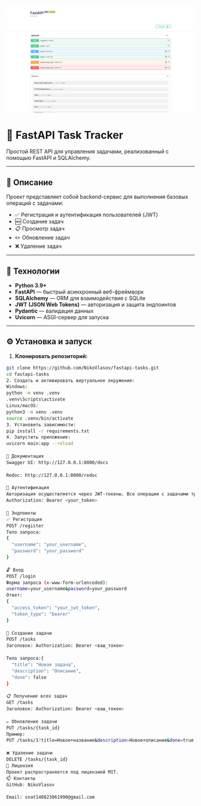 <p align="center">
  <img src="preview.png" width="700" alt="FastAPI Task Tracker Preview"/>
</p>

# 📝 FastAPI Task Tracker

Простой REST API для управления задачами, реализованный с помощью FastAPI и SQLAlchemy.

---

## 📌 Описание

Проект представляет собой backend-сервис для выполнения базовых операций с задачами:

- ✅ Регистрация и аутентификация пользователей (JWT)
- 🆕 Создание задач
- 📋 Просмотр задач
- ✏️ Обновление задач
- ❌ Удаление задач

---

## 🚀 Технологии

- **Python 3.9+**
- **FastAPI** — быстрый асинхронный веб-фреймворк
- **SQLAlchemy** — ORM для взаимодействия с SQLite
- **JWT (JSON Web Tokens)** — авторизация и защита эндпоинтов
- **Pydantic** — валидация данных
- **Uvicorn** — ASGI-сервер для запуска

---

## ⚙️ Установка и запуск

1. **Клонировать репозиторий:**

```bash
git clone https://github.com/NikoVlasov/fastapi-tasks.git
cd fastapi-tasks
2. Создать и активировать виртуальное окружение:
Windows:
python -m venv .venv
.venv\Scripts\activate
Linux/macOS:
python3 -m venv .venv
source .venv/bin/activate
3. Установить зависимости:
pip install -r requirements.txt
4. Запустить приложение:
uvicorn main:app --reload

🔗 Документация
Swagger UI: http://127.0.0.1:8000/docs

Redoc: http://127.0.0.1:8000/redoc

🔐 Аутентификация
Авторизация осуществляется через JWT-токены. Все операции с задачами требуют заголовка:
Authorization: Bearer <your_token>

📮 Эндпоинты
✅ Регистрация
POST /register
Тело запроса:
{
  "username": "your_username",
  "password": "your_password"
}

🔓 Вход
POST /login
Форма запроса (x-www-form-urlencoded):
username=your_username&password=your_password
Ответ:
{
  "access_token": "your_jwt_token",
  "token_type": "bearer"
}

📌 Создание задачи
POST /tasks
Заголовок: Authorization: Bearer <ваш_токен>

Тело запроса:{
  "title": "Новая задача",
  "description": "Описание",
  "done": false
}

📋 Получение всех задач
GET /tasks
Заголовок: Authorization: Bearer <ваш_токен>

✏️ Обновление задачи
PUT /tasks/{task_id}
Пример:
PUT /tasks/1?title=Новое+название&description=Новое+описание&done=true

❌ Удаление задачи
DELETE /tasks/{task_id}
📎 Лицензия
Проект распространяется под лицензией MIT.
📫 Контакты
GitHub: NikoVlasov

Email: snat140823061990@gmail.com
